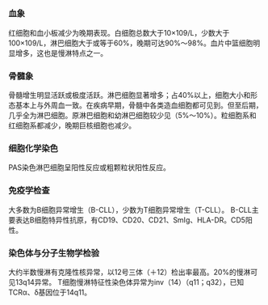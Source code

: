 ## 


### 血象
红细胞和血小板减少为晚期表现。白细胞总数大于10×109/L，少数大于100×109/L，淋巴细胞大于或等于60%，晚期可达90%～98%。血片中篮细胞明显增多，这也是慢淋特点之一。

### 骨髓象
骨髓增生明显活跃或极度活跃。淋巴细胞显著增多；占40%以上，细胞大小和形态基本上与外周血一致。在疾病早期，骨髓中各类造血细胞都可见到。但至后期，几乎全为淋巴细胞。原淋巴细胞和幼淋巴细胞较少见（5%～10%）。粒细胞系和红细胞系都减少，晚期巨核细胞也减少。

### 细胞化学染色
PAS染色淋巴细胞呈阳性反应或粗颗粒状阳性反应。

### 免疫学检查
大多数为B细胞异常增生（B-CLL），少数为T细胞异常增生（T-CLL）。
B-CLL主要表达B细胞特异性抗原，有CD19、CD20、CD21、SmIg、HLA-DR。CD5阳性。

### 染色体与分子生物学检验
大约半数慢淋有克隆性核异常，以12号三体（＋12）检出率最高。20%的慢淋可见13q14异常。
T细胞慢淋特征性染色体异常为inv（14）（q11；q32），已知TCRα、δ基因位于14q11。
